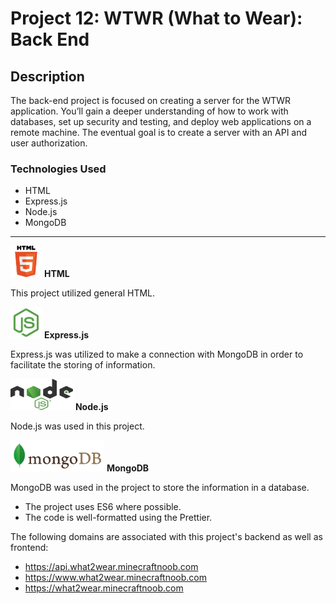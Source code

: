 # Project 12: WTWR (What to Wear): Back End

## Description

The back-end project is focused on creating a server for the WTWR application. You’ll gain a deeper understanding of how to work with databases, set up security and testing, and deploy web applications on a remote machine. The eventual goal is to create a server with an API and user authorization.

### Technologies Used

- HTML
- Express.js
- Node.js
- MongoDB

---

<img src="./assets/logohtml.png" alt="Picture of HTML logo" width="50" height="50"> **HTML**

This project utilized general HTML.

<img src="./assets/logoexpressjs.png" alt="Picture of Express.js logo" width="50" height="50"> **Express.js**

Express.js was utilized to make a connection with MongoDB in order to facilitate the storing of information.

<img src="./assets/logonodejs.png" alt="Picture of Node.js logo" width="100" height="50"> **Node.js**

Node.js was used in this project.

<img src="./assets/logomongodb.png" alt="Picture of MongoDB logo" width="150" height="50"> **MongoDB**

MongoDB was used in the project to store the information in a database.

- The project uses ES6 where possible.
- The code is well-formatted using the Prettier.

The following domains are associated with this project's backend as well as frontend:
- https://api.what2wear.minecraftnoob.com
- https://www.what2wear.minecraftnoob.com
- https://what2wear.minecraftnoob.com
